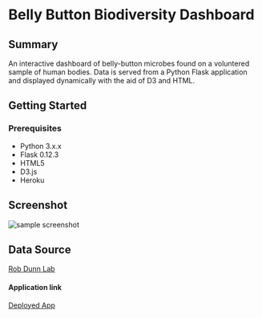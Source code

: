 # Belly Button Biodiversity Dashboard


## Summary
An interactive dashboard of belly-button microbes found on a voluntered sample of human bodies. Data is served from a Python Flask application and displayed dynamically with the aid of D3 and HTML.

## Getting Started

### Prerequisites
* Python 3.x.x 
* Flask 0.12.3
* HTML5
* D3.js
* Heroku



## Screenshot
![sample screenshot](https://github.com/mmclaughlin87/belly-button-biodiversity/blob/master/readme/sample_screenshot.png "Sample Screenshot")

## Data Source
[Rob Dunn Lab](http://robdunnlab.com/projects/belly-button-biodiversity/ "Rob Dunn Lab")

#### Application link
[Deployed App](https://belly-button-bio-api.herokuapp.com/ "Belly Button Biodiversity Dashboard")

